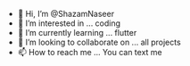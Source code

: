 - 👋 Hi, I’m @ShazamNaseer
- 👀 I’m interested in ... coding
- 🌱 I’m currently learning ... flutter
- 💞️ I’m looking to collaborate on ... all projects
- 📫 How to reach me ... You can text me

<!---
ShazamNaseer/ShazamNaseer is a ✨ special ✨ repository because its `README.md` (this file) appears on your GitHub profile.
You can click the Preview link to take a look at your changes.
--->
